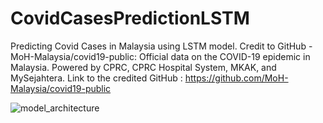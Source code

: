 # CovidCasesPredictionLSTM
Predicting Covid Cases in Malaysia using LSTM model.
Credit to GitHub - MoH-Malaysia/covid19-public: Official data on the COVID-19 epidemic in Malaysia. Powered by CPRC, CPRC Hospital System, MKAK, and MySejahtera.
Link to the credited GitHub : https://github.com/MoH-Malaysia/covid19-public

![model_architecture](https://github.com/NikArif/CovidCasesPredictionLSTM/assets/73321853/7a1805e5-d91b-4d4e-9e5c-74efba3a6928)

